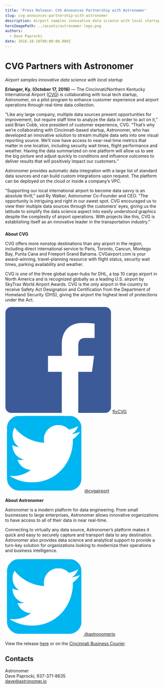 ```yaml
---
title: 'Press Release: CVG Announces Partnership with Astronomer'
slug: cvg-announces-partnership-with-astronomer
description: Airport samples innovative data science with local startup.
heroImagePath: ../assets/astronomer-logo.png
authors:
  - Dave Paprocki
date: 2016-10-18T00:00:00.000Z
---
```


# **CVG Partners with Astronomer**  

_Airport samples innovative data science with local startup_

**Erlanger, Ky. (October 17, 2016)** ― The Cincinnati/Northern Kentucky International Airport ([CVG](https://www.cvgairport.com/)) is collaborating with local tech startup, Astronomer, on a pilot program to enhance customer experience and airport operations through real-time data collection.

“Like any large company, multiple data sources present opportunities for improvement, but require staff time to analyze the data in order to act on it,” said Brian Cobb, vice president of customer experience, CVG. “That’s why we’re collaborating with Cincinnati-based startup, Astronomer, who has developed an innovative solution to stream multiple data sets into one visual reporting source. We’ll now have access to near-real time metrics that matter in one location, including security wait times, flight performance and weather. Having the data summarized on one platform will allow us to see the big picture and adjust quickly to conditions and influence outcomes to deliver results that will positively impact our customers.”

Astronomer provides automatic data integration with a large list of standard data sources and can build custom integrations upon request. The platform can be deployed on the cloud or inside a company’s VPC.

“Supporting our local international airport to become data savvy is an absolute thrill,” said Ry Walker, Astronomer Co-Founder and CEO. “The opportunity is intriguing and right in our sweet spot. CVG encouraged us to view their multiple data sources through the customers’ eyes, giving us the latitude to simplify the data science aspect into easily understood graphics despite the complexity of airport operations. With projects like this, CVG is establishing itself as an innovative leader in the transportation industry.”

###

**About CVG**

CVG offers more nonstop destinations than any airport in the region, including direct international service to Paris, Toronto, Cancun, Montego Bay, Punta Cana and Freeport Grand Bahama. CVGairport.com is your award-winning, travel-planning resource with flight status, security wait times, parking availability and weather.

CVG is one of the three global super-hubs for DHL, a top 10 cargo airport in North America and is recognized globally as a leading U.S. airport by SkyTrax World Airport Awards. CVG is the only airport in the country to receive Safety Act Designation and Certification from the&nbsp;Department of Homeland Security (DHS), giving the airport the highest level of protections under the Act.

![Facebook_Logo.png](../assets/Facebook_Logo.png "Facebook\_Logo.png")&nbsp;[flyCVG](https://www.facebook.com/flyCVG/)&nbsp;&nbsp; ![twitter-logo.png](../assets/twitter-logo.png "twitter-logo.png")&nbsp;[@cvgairport](https://twitter.com/CVGairport)

**About Astronomer**

Astronomer is a modern platform for data engineering. From small businesses to large enterprises, Astronomer allows innovative organizations to have access to all of their data in near real-time.

Connecting to virtually any data source, Astronomer’s platform makes it quick and easy to securely capture and transport data to any destination. Astronomer also provides data science and analytical support to provide a turn-key solution for organizations looking to modernize their operations and business intelligence.

[![twitter-logo.png](../assets/twitter-logo.png "twitter-logo.png")&nbsp;@astronomerio](https://twitter.com/astronomerio)

View the release&nbsp;[here](../assets/Press_Release_CVG_partners_with_Astronomer_1-1.pdf)&nbsp;or on the [Cincinnati Business Courier](https://www.bizjournals.com/cincinnati/news/2016/10/18/cvg-partners-with-cincinnati-startup.html).&nbsp;

## Contacts

Astronomer  
Dave Paprocki, 937-371-8635  
[dave@astronomer.io](mailto:dave@astronomer.io)

&nbsp;

&nbsp;

